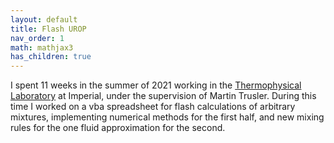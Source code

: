 ```yaml
---
layout: default
title: Flash UROP
nav_order: 1
math: mathjax3
has_children: true
---
```


I spent 11 weeks in the summer of 2021 working in the [Thermophysical Laboratory](https://www.imperial.ac.uk/thermophysics/) at Imperial, under the supervision of Martin Trusler. During this time I worked on a vba spreadsheet for flash calculations of arbitrary mixtures, implementing numerical methods for the first half, and new mixing rules for the one fluid approximation for the second. 